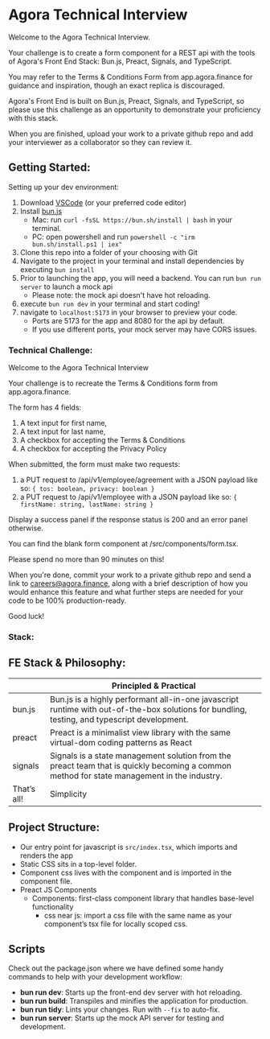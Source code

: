 # Agora Technical Interview

Welcome to the Agora Technical Interview.

Your challenge is to create a form component for a REST api with the tools of Agora's Front End Stack: Bun.js, Preact, Signals, and TypeScript.

You may refer to the Terms & Conditions Form from app.agora.finance for guidance and inspiration, though an exact replica is discouraged.

Agora's Front End is built on Bun.js, Preact, Signals, and TypeScript, so please use this challenge as an opportunity to demonstrate your proficiency with this stack.

When you are finished, upload your work to a private github repo and add your interviewer as a collaborator so they can review it.

## Getting Started:

Setting up your dev environment:

1. Download [VSCode](https://code.visualstudio.com/) (or your preferred code editor)
2. Install [bun.js](https://bun.sh/)
   - Mac: run `curl -fsSL https://bun.sh/install | bash` in your terminal.
   - PC: open powershell and run `powershell -c "irm bun.sh/install.ps1 | iex"`
3. Clone this repo into a folder of your choosing with Git
4. Navigate to the project in your terminal and install dependencies by executing `bun install`
5. Prior to launching the app, you will need a backend.  You can run `bun run server` to launch a mock api
   - Please note: the mock api doesn't have hot reloading.
6. execute `bun run dev` in your terminal and start coding!
7. navigate to `localhost:5173` in your browser to preview your code.
   - Ports are 5173 for the app and 8080 for the api by default.
   - If you use different ports, your mock server may have CORS issues.

### Technical Challenge:

Welcome to the Agora Technical Interview

Your challenge is to recreate the Terms & Conditions form from app.agora.finance.

The form has 4 fields:
1. A text input for first name,
2. A text input for last name,
3. A checkbox for accepting the Terms & Conditions
4. A checkbox for accepting the Privacy Policy

When submitted, the form must make two requests:

1. a PUT request to /api/v1/employee/agreement with a JSON payload like so:
`{ tos: boolean, privacy: boolean }`
1. a PUT request to /api/v1/employee with a JSON payload like so:
`{ firstName: string, lastName: string }`

Display a success panel if the response status is 200 and an error panel otherwise.

You can find the blank form component at /src/components/form.tsx.

Please spend no more than 90 minutes on this!

When you're done, commit your work to a private github repo and send a link to careers@agora.finance, along with a brief description of how you would enhance this feature and what further steps are needed for your code to be 100% production-ready.

Good luck!

### Stack:

## FE Stack & Philosophy:

|              | Principled & Practical                                                                                                                              |
| -------------- | ----------------------------------------------------------------------------------------------------------------------------------------------------- |
| bun.js       | Bun.js is a highly performant all-in-one javascript runtime with out-of-the-box solutions for bundling, testing, and typescript development.        |
| preact       | Preact is a minimalist view library with the same virtual-dom coding patterns as React                                                              |
| signals      | Signals is a state management solution from the preact team that is quickly becoming a common method for state management in the industry. |
| That’s all! | Simplicity                                                                                                                                          |

## Project Structure:

- Our entry point for javascript is `src/index.tsx`, which imports and renders the app
- Static CSS sits in a top-level folder.
- Component css lives with the component and is imported in the component file.
- Preact JS Components
  - Components: first-class component library that handles base-level functionality
    - css near js: import a css file with the same name as your component’s tsx file for locally scoped css.

## Scripts

Check out the package.json where we have defined some handy commands to help with your development workflow:

- **bun run dev**: Starts up the front-end dev server with hot reloading.
- **bun run build**: Transpiles and minifies the application for production.
- **bun run tidy**: Lints your changes. Run with `--fix` to auto-fix.
- **bun run server**: Starts up the mock API server for testing and development.
